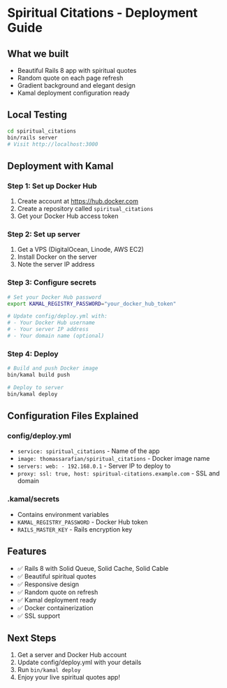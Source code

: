 # Spiritual Citations - Deployment Guide

## What we built
- Beautiful Rails 8 app with spiritual quotes
- Random quote on each page refresh
- Gradient background and elegant design
- Kamal deployment configuration ready

## Local Testing
```bash
cd spiritual_citations
bin/rails server
# Visit http://localhost:3000
```

## Deployment with Kamal

### Step 1: Set up Docker Hub
1. Create account at https://hub.docker.com
2. Create a repository called `spiritual_citations`
3. Get your Docker Hub access token

### Step 2: Set up server
1. Get a VPS (DigitalOcean, Linode, AWS EC2)
2. Install Docker on the server
3. Note the server IP address

### Step 3: Configure secrets
```bash
# Set your Docker Hub password
export KAMAL_REGISTRY_PASSWORD="your_docker_hub_token"

# Update config/deploy.yml with:
# - Your Docker Hub username
# - Your server IP address
# - Your domain name (optional)
```

### Step 4: Deploy
```bash
# Build and push Docker image
bin/kamal build push

# Deploy to server
bin/kamal deploy
```

## Configuration Files Explained

### config/deploy.yml
- `service: spiritual_citations` - Name of the app
- `image: thomassarafian/spiritual_citations` - Docker image name
- `servers: web: - 192.168.0.1` - Server IP to deploy to
- `proxy: ssl: true, host: spiritual-citations.example.com` - SSL and domain

### .kamal/secrets
- Contains environment variables
- `KAMAL_REGISTRY_PASSWORD` - Docker Hub token
- `RAILS_MASTER_KEY` - Rails encryption key

## Features
- ✅ Rails 8 with Solid Queue, Solid Cache, Solid Cable
- ✅ Beautiful spiritual quotes
- ✅ Responsive design
- ✅ Random quote on refresh
- ✅ Kamal deployment ready
- ✅ Docker containerization
- ✅ SSL support

## Next Steps
1. Get a server and Docker Hub account
2. Update config/deploy.yml with your details
3. Run `bin/kamal deploy`
4. Enjoy your live spiritual quotes app!
